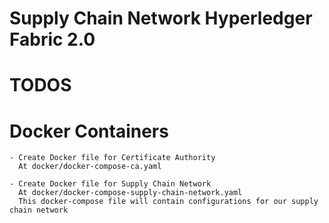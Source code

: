 Supply Chain Network Hyperledger Fabric 2.0
===========================================

TODOS
=====


# Docker Containers
    - Create Docker file for Certificate Authority 
      At docker/docker-compose-ca.yaml
      
    - Create Docker file for Supply Chain Network
      At docker/docker-compose-supply-chain-network.yaml 
      This docker-compose file will contain configurations for our supply chain network
